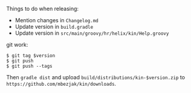 Things to do when releasing:

 * Mention changes in `Changelog.md`
 * Update version in `build.gradle`
 * Update version in `src/main/groovy/hr/helix/kin/Help.groovy`

git work:

    $ git tag $version
    $ git push
    $ git push --tags

Then `gradle dist` and upload `build/distributions/kin-$version.zip` to
`https://github.com/mbezjak/kin/downloads`.
